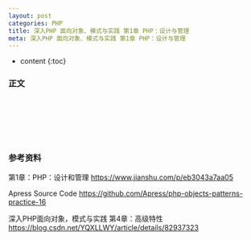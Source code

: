 ```yaml
---
layout: post
categories: PHP
title: 深入PHP 面向对象、模式与实践 第1章 PHP：设计与管理
meta: 深入PHP 面向对象、模式与实践 第1章 PHP：设计与管理
---
```

* content
{:toc}

### 正文


<br/><br/><br/><br/><br/>
### 参考资料

第1章：PHP：设计和管理 <https://www.jianshu.com/p/eb3043a7aa05>

Apress Source Code <https://github.com/Apress/php-objects-patterns-practice-16>

深入PHP面向对象，模式与实践 第4章：高级特性 <https://blog.csdn.net/YQXLLWY/article/details/82937323>

